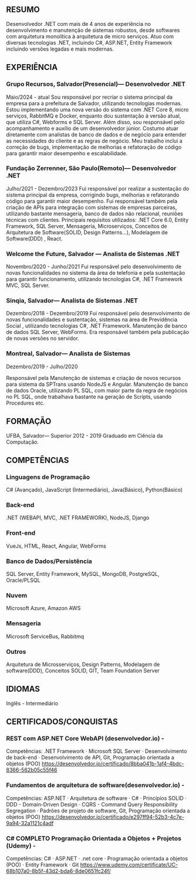 ## RESUMO

Desenvolvedor .NET com mais de 4 anos de experiência no desenvolvimento e manutenção de sistemas robustos, desde softwares com arquitetura  monolítica à arquitetura de micro serviços. Atuo com diversas tecnologias .NET, incluindo C#, ASP.NET, Entity Framework incluindo versões legadas e mais modernas.

## EXPERIÊNCIA

### Grupo Recursos, Salvador(Presencial)— Desenvolvedor .NET
 Maio/2024 - atual
Sou responsável por recriar o sistema principal da empresa para a prefeitura de Salvador, utilizando tecnologias modernas. Estou implementando uma nova versão do sistema com .NET Core 8, micro serviços, RabbitMQ e Docker, enquanto dou sustentação à versão atual, que utiliza C#, Webforms e SQL Server. Além disso, sou responsável pelo acompanhamento e auxílio de um desenvolvedor júnior. Costumo atuar diretamente com analistas de banco de dados e de negócio para entender as necessidades do cliente e as regras de negócio. Meu trabalho inclui a correção de bugs, implementação de melhorias e refatoração de código para garantir maior desempenho e escalabilidade.

### Fundação Zerrenner, São Paulo(Remoto)— Desenvolvedor .NET
 Julho/2021 - Dezembro/2023
Fui responsável por realizar a sustentação do sistema principal da empresa, corrigindo bugs, melhorias e refatorando código para garantir maior desempenho. 
Fui responsável também pela criação de APIs para integração com sistemas de empresas parceiras, utilizando bastante mensageria, banco de dados não relacional, reuniões técnicas com clientes. Principais requisitos utilizados: .NET Core 6.0, Entity Framework, SQL Server, Mensageria, Microserviços, Conceitos de Arquitetura de Software(SOLID, Design Patterns…), Modelagem de Software(DDD) , React.

### Welcome the Future, Salvador — Analista de Sistemas .NET
Novembro/2020 - Junho/2021
Fui responsável pelo desenvolvimento de novas funcionalidades no sistema da área de telefonia e pela  sustentação para garantir funcionamento, utilizando tecnologias C#, .NET Framework MVC, SQL Server. 

### Sinqia, Salvador— Analista de Sistemas .NET
Dezembro/2018 - Dezembro/2019 
Fui responsável pelo desenvolvimento de novas funcionalidades e sustentação, sistemas na área de Previdência Social , utilizando tecnologias C#, .NET Framework. Manutenção de banco de dados SQL Server, WebForms. Era responsável também pela publicação de novas versões no servidor.

### Montreal, Salvador— Analista de Sistemas 
Dezembro/2019   - Julho/2020 

Responsável pela Manutenção de sistemas e criação de novos recursos para sistema da SPTrans usando NodeJS e Angular. Manutenção de banco de dados Oracle, utilizando PL SQL, com maior parte da regra de negócios no PL SQL, onde trabalhava bastante na geração de Scripts, usando Procedures etc.

## FORMAÇÃO
UFBA, Salvador— Superior
2012 - 2019
Graduado em Ciência da Computação.

## COMPETÊNCIAS
### Linguagens de Programação

C# (Avançado), JavaScript (Intermediário), Java(Básico), Python(Básico)

### Back-end
.NET (WEBAPI, MVC, .NET FRAMEWORK), NodeJS, Django

### Front-end

VueJs, HTML, React, Angular, WebForms

### Banco de Dados/Persistência

SQL Server, Entity Framework, MySQL, MongoDB, PostgreSQL, Oracle/PLSQL

### Nuvem

Microsoft Azure, Amazon AWS

### Mensageria

Microsoft ServiceBus, Rabbitmq

### Outros

Arquitetura de Microsserviços, Design Patterns, Modelagem de software(DDD), Conceitos SOLID, GIT, Team Foundation Server

## IDIOMAS

Inglês - Intermediário

## CERTIFICADOS/CONQUISTAS

### REST com ASP.NET Core WebAPI (desenvolvedor.io) - 
Competências: .NET Framework · Microsoft SQL Server · Desenvolvimento de back-end · Desenvolvimento de API, Git,  Programação orientada a objetos (POO)
https://desenvolvedor.io/certificado/8bba041b-1af4-4bdc-8366-562b05c55f46

### Fundamentos de arquitetura de software(desenvolvedor.io) - 
Competências: ASP.NET · Arquitetura de software · C# · Princípios SOLID · DDD - Domain-Driven Design · CQRS - Command Query Responsibility Segregation · Padrões de projeto de software, Git,  Programação orientada a objetos (POO)
https://desenvolvedor.io/certificado/e297ff94-52b3-4c7e-9a94-32a1121c4adf

### C# COMPLETO Programação Orientada a Objetos + Projetos (Udemy) - 
Competências: C# · ASP.NET · .net core · Programação orientada a objetos (POO) · Entity Framework · Git
https://www.udemy.com/certificate/UC-68b107a0-8b5f-43d2-bda6-8de0651fc24f/

